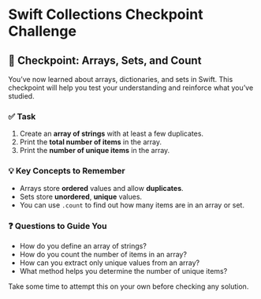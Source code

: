 # Swift Collections Checkpoint Challenge

## 🧪 Checkpoint: Arrays, Sets, and Count

You’ve now learned about arrays, dictionaries, and sets in Swift. This checkpoint will help you test your understanding and reinforce what you’ve studied.

### ✅ Task

1. Create an **array of strings** with at least a few duplicates.
2. Print the **total number of items** in the array.
3. Print the **number of unique items** in the array.

### 💡 Key Concepts to Remember

* Arrays store **ordered** values and allow **duplicates**.
* Sets store **unordered**, **unique** values.
* You can use `.count` to find out how many items are in an array or set.

### ❓ Questions to Guide You

* How do you define an array of strings?
* How do you count the number of items in an array?
* How can you extract only unique values from an array?
* What method helps you determine the number of unique items?

Take some time to attempt this on your own before checking any solution.

